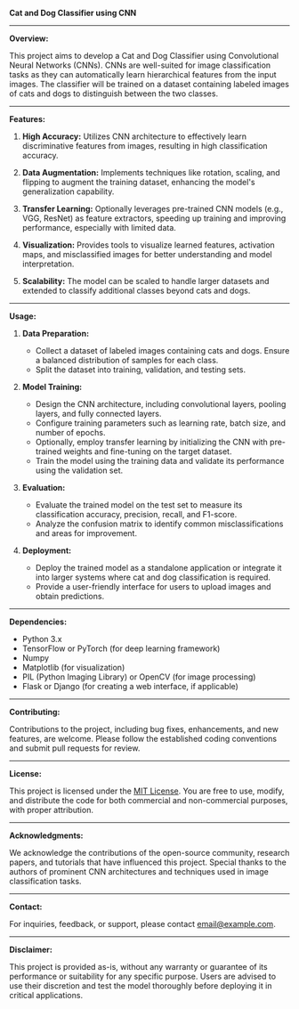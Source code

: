 **Cat and Dog Classifier using CNN**

---

**Overview:**

This project aims to develop a Cat and Dog Classifier using Convolutional Neural Networks (CNNs). CNNs are well-suited for image classification tasks as they can automatically learn hierarchical features from the input images. The classifier will be trained on a dataset containing labeled images of cats and dogs to distinguish between the two classes.

---

**Features:**

1. **High Accuracy:** Utilizes CNN architecture to effectively learn discriminative features from images, resulting in high classification accuracy.
  
2. **Data Augmentation:** Implements techniques like rotation, scaling, and flipping to augment the training dataset, enhancing the model's generalization capability.

3. **Transfer Learning:** Optionally leverages pre-trained CNN models (e.g., VGG, ResNet) as feature extractors, speeding up training and improving performance, especially with limited data.

4. **Visualization:** Provides tools to visualize learned features, activation maps, and misclassified images for better understanding and model interpretation.

5. **Scalability:** The model can be scaled to handle larger datasets and extended to classify additional classes beyond cats and dogs.

---

**Usage:**

1. **Data Preparation:**
   - Collect a dataset of labeled images containing cats and dogs. Ensure a balanced distribution of samples for each class.
   - Split the dataset into training, validation, and testing sets.

2. **Model Training:**
   - Design the CNN architecture, including convolutional layers, pooling layers, and fully connected layers.
   - Configure training parameters such as learning rate, batch size, and number of epochs.
   - Optionally, employ transfer learning by initializing the CNN with pre-trained weights and fine-tuning on the target dataset.
   - Train the model using the training data and validate its performance using the validation set.
   
3. **Evaluation:**
   - Evaluate the trained model on the test set to measure its classification accuracy, precision, recall, and F1-score.
   - Analyze the confusion matrix to identify common misclassifications and areas for improvement.

4. **Deployment:**
   - Deploy the trained model as a standalone application or integrate it into larger systems where cat and dog classification is required.
   - Provide a user-friendly interface for users to upload images and obtain predictions.

---

**Dependencies:**

- Python 3.x
- TensorFlow or PyTorch (for deep learning framework)
- Numpy
- Matplotlib (for visualization)
- PIL (Python Imaging Library) or OpenCV (for image processing)
- Flask or Django (for creating a web interface, if applicable)

---

**Contributing:**

Contributions to the project, including bug fixes, enhancements, and new features, are welcome. Please follow the established coding conventions and submit pull requests for review.

---

**License:**

This project is licensed under the [MIT License](https://opensource.org/licenses/MIT). You are free to use, modify, and distribute the code for both commercial and non-commercial purposes, with proper attribution.

---

**Acknowledgments:**

We acknowledge the contributions of the open-source community, research papers, and tutorials that have influenced this project. Special thanks to the authors of prominent CNN architectures and techniques used in image classification tasks.

---

**Contact:**

For inquiries, feedback, or support, please contact [email@example.com](mailto:email@example.com).

---

**Disclaimer:**

This project is provided as-is, without any warranty or guarantee of its performance or suitability for any specific purpose. Users are advised to use their discretion and test the model thoroughly before deploying it in critical applications.
